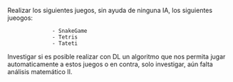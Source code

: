 Realizar los siguientes juegos, sin ayuda de ninguna IA, los siguientes jueogos:

                  - SnakeGame
                  - Tetris
                  - Tateti

  Investigar si es posible realizar con DL un algoritmo que nos permita jugar automaticamente a estos juegos o en contra, solo investigar, aún falta análisis matemático II.
